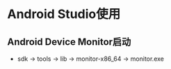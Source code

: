 # Android Studio使用

## Android Device Monitor启动
* sdk -> tools -> lib -> monitor-x86_64 -> monitor.exe
